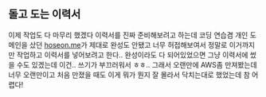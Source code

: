 ## 돌고 도는 이력서

이제 작업도 다 마무리 했겠다 이력서를 진짜 준비해보려고 하는데 코딩 연습겸 개인 도메인을 샀던 [hoseon.me](hoseon.me)가 제대로 완성도 안됐고 너무 허접해보여서 
정말로 이거까지만 작업하고 이력서를 넣어보려고 한다.. 완성이라도 다 되어있었으면 그냥 이력서에 썼을 수도 있겠는데 이건.. 쓰기가 부끄러워서 ㅎㅎ..
그래서 오랜만에 AWS좀 만져봤는데 너무 오랜만이고 처음 만졌을 때도 이게 뭐가 뭔지 잘 몰라서 닥치는대로 했었는데 참 어렵다! 